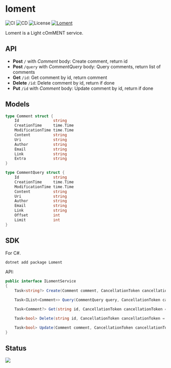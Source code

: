 # loment

![CI](https://github.com/StardustDL/loment/workflows/CI/badge.svg) ![CD](https://github.com/StardustDL/loment/workflows/CD/badge.svg) ![License](https://img.shields.io/github/license/StardustDL/loment.svg) [![Loment](https://buildstats.info/nuget/Loment)](https://www.nuget.org/packages/Loment/)

Loment is a Light cOmMENT service.

## API

- **Post** `/` with *Comment* body: Create comment, return id
- **Post** `/query` with *CommentQuery* body: Query comments, return list of comments
- **Get** `/id`: Get comment by id, return comment
- **Delete** `/id`: Delete comment by id, return if done
- **Put** `/id` with *Comment* body: Update comment by id, return if done

## Models

```go
type Comment struct {
	Id               string
	CreationTime     time.Time
	ModificationTime time.Time
	Content          string
	Uri              string
	Author           string
	Email            string
	Link             string
	Extra            string
}

type CommentQuery struct {
	Id               string
	CreationTime     time.Time
	ModificationTime time.Time
	Content          string
	Uri              string
	Author           string
	Email            string
	Link             string
	Offset           int
	Limit            int
}
```

## SDK

For C#.

```sh
dotnet add package Loment
```

API:

```csharp
public interface ILomentService
{
    Task<string?> Create(Comment comment, CancellationToken cancellationToken = default);

    Task<IList<Comment>> Query(CommentQuery query, CancellationToken cancellationToken = default);

    Task<Comment?> Get(string id, CancellationToken cancellationToken = default);

    Task<bool> Delete(string id, CancellationToken cancellationToken = default);

    Task<bool> Update(Comment comment, CancellationToken cancellationToken = default);
}
```

## Status

![](https://buildstats.info/github/chart/StardustDL/loment?branch=master)